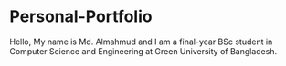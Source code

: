 # Personal-Portfolio
Hello, My name is Md. Almahmud and I am a final-year BSc student in Computer Science and Engineering at Green University of Bangladesh.

